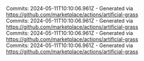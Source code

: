 Commits: 2024-05-11T10:10:06.961Z - Generated via https://github.com/marketplace/actions/artificial-grass
<br>
Commits: 2024-05-11T10:10:06.961Z - Generated via https://github.com/marketplace/actions/artificial-grass
<br>
Commits: 2024-05-11T10:10:06.961Z - Generated via https://github.com/marketplace/actions/artificial-grass
<br>
Commits: 2024-05-11T10:10:06.961Z - Generated via https://github.com/marketplace/actions/artificial-grass
<br>
